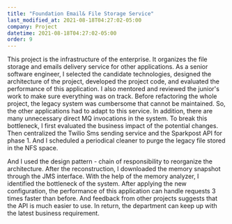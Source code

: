 ```yaml
---
title: "Foundation Email& File Storage Service"
last_modified_at: 2021-08-18T04:27:02-05:00
company: Project
datetime: 2021-08-18T04:27:02-05:00
order: 9
---
```


This project is the infrastructure of the enterprise. It organizes the file storage and emails delivery service for other applications. As a senior software engineer, I selected the candidate technologies, designed the architecture of the project, developed the project code, and evaluated the performance of this application. I also mentored and reviewed the junior's work to make sure everything was on track. Before refactoring the whole project, the legacy system was cumbersome that cannot be maintained. So, the other applications had to adapt to this service. In addition, there are many unnecessary direct MQ invocations in the system. To break this bottleneck, I first evaluated the business impact of the potential changes. Then centralized the Twilio Sms sending service and the Sparkpost API for phase 1. And I scheduled a periodical cleaner to purge the legacy file stored in the NFS space. 

And I used the design pattern - chain of responsibility to reorganize the architecture. After the reconstruction, I downloaded the memory snapshot through the JMS interface. With the help of the memory analyzer, I identified the bottleneck of the system. After applying the new configuration, the performance of this application can handle requests 3 times faster than before. And feedback from other projects suggests that the API is much easier to use. In return, the department can keep up with the latest business requirement. 